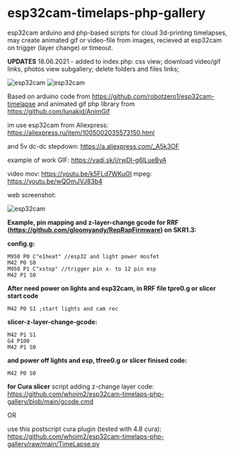 # esp32cam-timelaps-php-gallery
esp32cam arduino and php-based scripts for cloud 3d-printing timelapses, may create animated gif or video-file from images, recieved at esp32cam on trigger (layer change) or timeout.

__UPDATES__
18.06.2021 - added to index.php: css view; download video/gif links, photos view subgallery; delete folders and files links;

![esp32cam](https://github.com/whoim2/esp32cam-timelaps-php-gallery/raw/main/Screenshot_2.png)
![esp32cam](https://github.com/whoim2/esp32cam-timelaps-php-gallery/raw/main/Screenshot_5.png)

Based on arduino code from https://github.com/robotzero1/esp32cam-timelapse and animated gif php library from https://github.com/lunakid/AnimGif

im use esp32cam from Aliexpress: https://aliexpress.ru/item/1005002035573150.html

and 5v dc-dc stepdown: https://a.aliexpress.com/_A5k3OF

example of work GIF: https://yadi.sk/i/rwDl-g6lLueByA

video mov: https://youtu.be/k5FLd7WKuOI mpeg: https://youtu.be/wQOmJVJ83b4

web screenshot: 

![esp32cam](https://github.com/whoim2/esp32cam-timelaps-php-gallery/raw/main/Screenshot_8.png)


__Example, pin mapping and z-layer-change gcode for RRF (https://github.com/gloomyandy/RepRapFirmware) on SKR1.3:__

__config.g:__
```
M950 P0 C"e1heat" //esp32 and light power mosfet
M42 P0 S0
M950 P1 C"xstop" //trigger pin x- to 12 pin esp
M42 P1 S0
```
__After need power on lights and esp32cam, in RRF file tpre0.g or slicer start code__
```
M42 P0 S1 ;start lights and cam rec
```
__slicer-z-layer-change-gcode:__
```
M42 P1 S1
G4 P100
M42 P1 S0
```
__and power off lights and esp, tfree0.g or slicer finised code:__
```
M42 P0 S0
```

__for Cura slicer__
script adding z-change layer code: https://github.com/whoim2/esp32cam-timelaps-php-gallery/blob/main/gcode.cmd

OR

use this postscript cura plugin (tested with 4.8 cura): https://github.com/whoim2/esp32cam-timelaps-php-gallery/raw/main/TimeLapse.py
